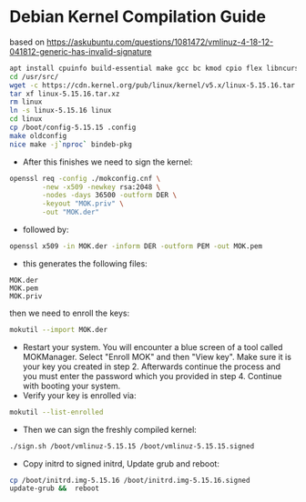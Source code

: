 # Debian Kernel Compilation Guide

based on https://askubuntu.com/questions/1081472/vmlinuz-4-18-12-041812-generic-has-invalid-signature

```bash
apt install cpuinfo build-essential make gcc bc kmod cpio flex libncurses5-dev libelf-dev libssl-dev bison rsync sbsigntool
cd /usr/src/
wget -c https://cdn.kernel.org/pub/linux/kernel/v5.x/linux-5.15.16.tar.xz
tar xf linux-5.15.16.tar.xz
rm linux
ln -s linux-5.15.16 linux
cd linux
cp /boot/config-5.15.15 .config
make oldconfig
nice make -j`nproc` bindeb-pkg
```

* After this finishes we need to sign the kernel:

```bash
openssl req -config ./mokconfig.cnf \
        -new -x509 -newkey rsa:2048 \
        -nodes -days 36500 -outform DER \
        -keyout "MOK.priv" \
        -out "MOK.der"
```

* followed by:
```bash
openssl x509 -in MOK.der -inform DER -outform PEM -out MOK.pem
```

* this generates the following files:

```commandline
MOK.der
MOK.pem
MOK.priv
```

then we need to enroll the keys:
```bash
mokutil --import MOK.der
```
* Restart your system. You will encounter a blue screen of a tool called MOKManager. Select "Enroll MOK" and then "View key". Make sure it is your key you created in step 2. Afterwards continue the process and you must enter the password which you provided in step 4. Continue with booting your system.
* Verify your key is enrolled via:
```bash
mokutil --list-enrolled
```

* Then we can sign the freshly compiled kernel:
```bash
./sign.sh /boot/vmlinuz-5.15.15 /boot/vmlinuz-5.15.15.signed
```

* Copy initrd to signed initrd, Update grub and reboot:
```bash
cp /boot/initrd.img-5.15.16 /boot/initrd.img-5.15.16.signed
update-grub &&  reboot
```
